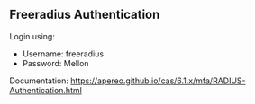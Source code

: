 ## Freeradius Authentication

Login using:
- Username: freeradius
- Password: Mellon

Documentation: https://apereo.github.io/cas/6.1.x/mfa/RADIUS-Authentication.html